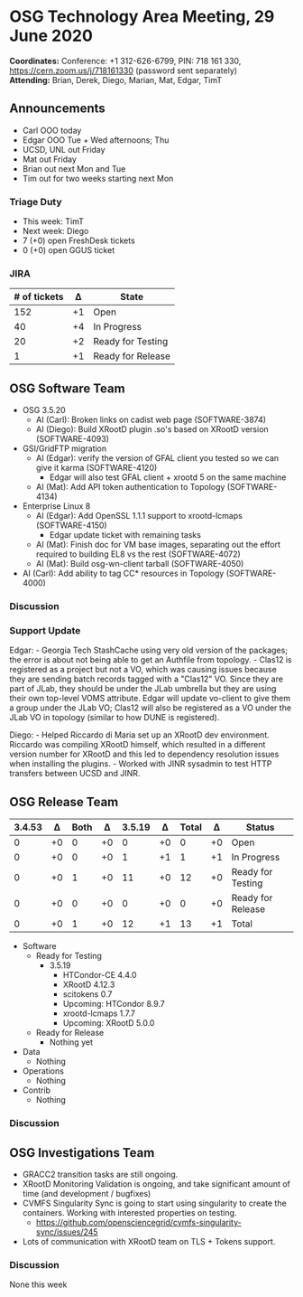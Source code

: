 # OSG Technology Area Meeting, 29 June 2020

**Coordinates:** Conference: +1 312-626-6799, PIN: 718 161 330, <https://cern.zoom.us/j/718161330> (password sent separately)  
**Attending:**   Brian, Derek, Diego, Marian, Mat, Edgar, TimT


## Announcements

-   Carl OOO today
-   Edgar OOO Tue + Wed afternoons; Thu
-   UCSD, UNL out Friday
-   Mat out Friday
-   Brian out next Mon and Tue
-   Tim out for two weeks starting next Mon


### Triage Duty

-   This week: TimT
-   Next week: Diego
-   7 (+0) open FreshDesk tickets
-   0 (+0) open GGUS ticket


### JIRA

| # of tickets | &Delta; | State             |
|------------ |------- |----------------- |
| 152          | +1      | Open              |
| 40           | +4      | In Progress       |
| 20           | +2      | Ready for Testing |
| 1            | +1      | Ready for Release |


## OSG Software Team

-   OSG 3.5.20  
    -   AI (Carl): Broken links on cadist web page (SOFTWARE-3874)
    -   AI (Diego): Build XRootD plugin .so's based on XRootD version (SOFTWARE-4093)
-   GSI/GridFTP migration  
    -   AI (Edgar): verify the version of GFAL client you tested so we can give it karma (SOFTWARE-4120)
        - Edgar will also test GFAL client + xrootd 5 on the same machine
    -   AI (Mat): Add API token authentication to Topology (SOFTWARE-4134)
-   Enterprise Linux 8  
    -   AI (Edgar): Add OpenSSL 1.1.1 support to xrootd-lcmaps (SOFTWARE-4150)
        - Edgar update ticket with remaining tasks
    -   AI (Mat): Finish doc for VM base images, separating out the effort required to building EL8 vs the rest (SOFTWARE-4072)
    -   AI (Mat): Build osg-wn-client tarball (SOFTWARE-4050)
-   AI (Carl): Add ability to tag CC\* resources in Topology (SOFTWARE-4000)


### Discussion



### Support Update

Edgar:
    - Georgia Tech StashCache using very old version of the packages; the error is about not being able to get an Authfile from topology.
    - Clas12 is registered as a project but not a VO, which was causing issues because they are sending batch records tagged with a "Clas12" VO.
      Since they are part of JLab, they should be under the JLab umbrella but they are using their own top-level VOMS attribute.
      Edgar will update vo-client to give them a group under the JLab VO; Clas12 will also be registered as a VO under the JLab VO in topology (similar to how DUNE is registered).

Diego:
    - Helped Riccardo di Maria set up an XRootD dev environment.  Riccardo was compiling XRootD himself, which resulted in a different version number for XRootD and this led to dependency resolution issues when installing the plugins.
    - Worked with JINR sysadmin to test HTTP transfers between UCSD and JINR.




## OSG Release Team

| 3.4.53 | &Delta; | Both | &Delta; | 3.5.19 | &Delta; | Total | &Delta; | Status            |
| ------ | ------- | ---- | ------- | ------ | ------- | ----- | ------- | ----------------- |
| 0      | +0      | 0    | +0      | 0      | +0      | 0     | +0      | Open              |
| 0      | +0      | 0    | +0      | 1      | +1      | 1     | +1      | In Progress       |
| 0      | +0      | 1    | +0      | 11     | +0      | 12    | +0      | Ready for Testing |
| 0      | +0      | 0    | +0      | 0      | +0      | 0     | +0      | Ready for Release |
| 0      | +0      | 1    | +0      | 12     | +1      | 13    | +1      | Total             |

-   Software  
    -   Ready for Testing  
        -   3.5.19  
            -   HTCondor-CE 4.4.0
            -   XRootD 4.12.3
            -   scitokens 0.7
            -   Upcoming: HTCondor 8.9.7
            -   xrootd-lcmaps 1.7.7
            -   Upcoming: XRootD 5.0.0
    -   Ready for Release  
        -   Nothing yet
-   Data  
    -   Nothing
-   Operations  
    -   Nothing
-   Contrib  
    -   Nothing


### Discussion


## OSG Investigations Team

-   GRACC2 transition tasks are still ongoing.
-   XRootD Monitoring Validation is ongoing, and take significant amount of time (and development / bugfixes)
-   CVMFS Singularity Sync is going to start using singularity to create the containers.  Working with interested properties on testing.  
    -   <https://github.com/opensciencegrid/cvmfs-singularity-sync/issues/245>
-   Lots of communication with XRootD team on TLS + Tokens support.


### Discussion

None this week
